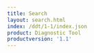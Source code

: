 ```yaml
---
title: Search
layout: search.html
index: /ddt/1-1/index.json
product: Diagnostic Tool
productversion: '1.1'
---
```




